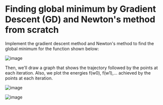 # Finding global minimum by Gradient Descent (GD) and Newton's method from scratch

Implement the gradient descent method and Newton's method to find the global minimum for the function shown below:

![image](https://user-images.githubusercontent.com/97136976/148149369-380d5d20-c0e4-433c-a361-fbc03224e59e.png)

Then, we'll draw a graph that shows the trajectory followed by the points at each iteration. Also, we plot the energies f(w0), f(w1),... achieved by the points at each iteration.

![image](https://user-images.githubusercontent.com/97136976/148149565-c3e6c89c-ebe5-4c0e-ae96-b2b436c74c67.png)


![image](https://user-images.githubusercontent.com/97136976/148149598-eeab95ce-817f-4b15-a5b2-3dd388d997cf.png)
